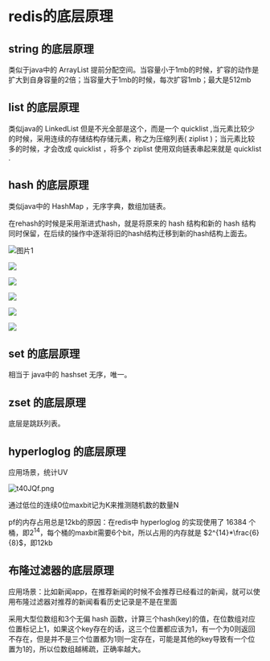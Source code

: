 # redis的底层原理

## string 的底层原理

类似于java中的 ArrayList 提前分配空间。当容量小于1mb的时候，扩容的动作是扩大到自身容量的2倍；当容量大于1mb的时候，每次扩容1mb；最大是512mb

## list 的底层原理

类似java的 LinkedList 但是不光全部是这个，而是一个 quicklist ,当元素比较少的时候，采用连续的存储结构存储元素，称之为压缩列表( ziplist )；当元素比较多的时候，才会改成 quicklist ，将多个 ziplist 使用双向链表串起来就是 quicklist .

## hash 的底层原理

类似java中的 HashMap ，无序字典，数组加链表。

在rehash的时候是采用渐进式hash，就是将原来的 hash 结构和新的 hash 结构同时保留，在后续的操作中逐渐将旧的hash结构迁移到新的hash结构上面去。

![图片1](http://redisbook.com/_images/graphviz-4c43eaf38cbca10d8d368a5144db6f3c69ab3d84.png)

![](http://redisbook.com/_images/graphviz-b91705b0d7a6c7fd5e37332a930534e0e136ae73.png)

![](http://redisbook.com/_images/graphviz-9e2996e6ca9665776062470cdac346e8fc255374.png)

![](http://redisbook.com/_images/graphviz-c871b5de1a7910aea237ca9dc86508b48da94769.png)

![](http://redisbook.com/_images/graphviz-3b31e4e08cc3e212f986039eb08ae77224cdeec9.png)

![](http://redisbook.com/_images/graphviz-86f810ac65c4e6ee58b17105dfeaa06973d8dd16.png)

## set 的底层原理

相当于 java中的 hashset 无序，唯一。

## zset 的底层原理

底层是跳跃列表。

## hyperloglog 的底层原理

应用场景，统计UV

![t40JQf.png](https://s1.ax1x.com/2020/06/09/t40JQf.png)

通过低位的连续0位maxbit记为K来推测随机数的数量N

pf的内存占用总是12kb的原因：在redis中 hyperloglog 的实现使用了 16384 个桶，即$2^{14}$，每个桶的maxbit需要6个bit，所以占用的内存就是 $2^{14}*\frac{6}{8}$，即12kb

## 布隆过滤器的底层原理

应用场景：比如新闻app，在推荐新闻的时候不会推荐已经看过的新闻，就可以使用布隆过滤器对推荐的新闻看看历史记录是不是在里面

采用大型位数组和3个无偏 hash 函数，计算三个hash(key)的值，在位数组对应位置标记上1，如果这个key存在的话，这三个位置都应该为1，有一个为0则返回不存在，但是并不是三个位置都为1则一定存在，可能是其他的key导致有一个位置为1的，所以位数组越稀疏，正确率越大。

